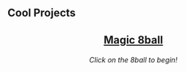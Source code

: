 ## Cool Projects

<center>
<h2>
<a href="https://jroo3121.github.io/projects/reps/8ball.html">Magic 8ball</a>
  </h2>
  <h6>Click on the 8ball to begin!</h6>
